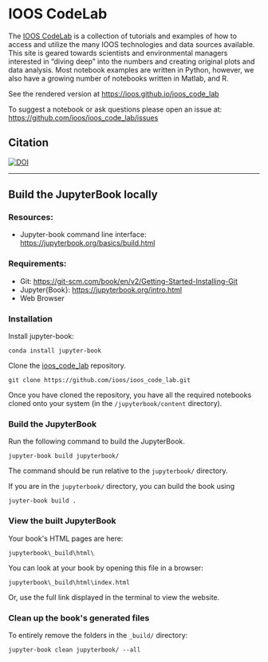 # IOOS CodeLab

The [IOOS CodeLab](https://ioos.github.io/ioos_code_lab) is a collection of tutorials and examples of how to access and
utilize the many IOOS technologies and data sources available. This site is geared towards scientists and environmental
managers interested in “diving deep” into the numbers and creating original plots and data analysis. Most notebook
examples are written in Python, however, we also have a growing number of notebooks written in Matlab, and R.

See the rendered version at https://ioos.github.io/ioos_code_lab

To suggest a notebook or ask questions please open an issue at: https://github.com/ioos/ioos_code_lab/issues

## Citation

[![DOI](https://zenodo.org/badge/399546690.svg)](https://zenodo.org/badge/latestdoi/399546690)

---

## Build the JupyterBook locally

### Resources:

- Jupyter-book command line interface: https://jupyterbook.org/basics/build.html

### Requirements:

- Git: https://git-scm.com/book/en/v2/Getting-Started-Installing-Git
- Jupyter{Book}: https://jupyterbook.org/intro.html
- Web Browser

### Installation

Install jupyter-book:

```
conda install jupyter-book
```

Clone the [ioos_code_lab](https://github.com/ioos/ioos_code_lab) repository.

```
git clone https://github.com/ioos/ioos_code_lab.git
```

Once you have cloned the repository, you have all the required notebooks cloned onto your system
(in the `/jupyterbook/content` directory).

### Build the JupyterBook

Run the following command to build the JupyterBook.

```
jupyter-book build jupyterbook/
```

The command should be run relative to the `jupyterbook/` directory.

If you are in the `jupyterbook/` directory, you can build the book using

```
juyter-book build .
```

### View the built JupyterBook

Your book's HTML pages are here:

```
jupyterbook\_build\html\
```

You can look at your book by opening this file in a browser:

```
jupyterbook\_build\html\index.html
```

Or, use the full link displayed in the terminal to view the website.

### Clean up the book's generated files

To entirely remove the folders in the `_build/` directory:

```
jupyter-book clean jupyterbook/ --all
```
